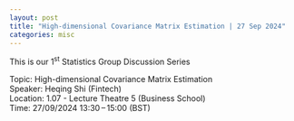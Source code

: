 ```yaml
---
layout: post
title: "High-dimensional Covariance Matrix Estimation | 27 Sep 2024"
categories: misc
---
```


This is our 1<sup>st</sup> Statistics Group Discussion Series

Topic: High-dimensional Covariance Matrix Estimation<br>
Speaker: Heqing Shi (Fintech)<br>
Location: 1.07 - Lecture Theatre 5 (Business School)<br>
Time: 27/09/2024 13:30 – 15:00 (BST)